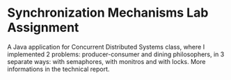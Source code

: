 # Synchronization Mechanisms Lab Assignment
 A Java application for Concurrent Distributed Systems class, where I implemented 2 problems: producer-consumer and dining philosophers, in 3 separate ways: with semaphores, with monitros and with locks. More informations in the technical report.
